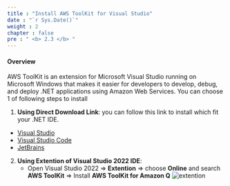```yaml
---
title : "Install AWS ToolKit for Visual Studio"
date : "`r Sys.Date()`"
weight : 2
chapter : false
pre : " <b> 2.3 </b> "
---
```


#### Overview

AWS ToolKit is an extension for Microsoft Visual Studio running on Microsoft Windows that makes it easier for developers to develop, debug, and deploy .NET applications using Amazon Web Services. You can choose 1 of following steps to install

1. **Using Direct Download Link**: you can follow this link to install which fit your .NET IDE.
- [Visual Studio](https://aws.amazon.com/vi/visualstudiocode/)
- [Visual Studio Code](https://aws.amazon.com/vi/visualstudio/)
- [JetBrains](https://docs.aws.amazon.com/toolkit-for-jetbrains/latest/userguide/setup-toolkit.html)
  

2. **Using Extention of Visual Studio 2022 IDE**: 
   - Open Visual Studio 2022 => **Extention** => choose **Online** and search **AWS ToolKit** => Install **AWS ToolKit for Amazon Q**
   ![extention](/images/2-prerequisite/2.4-download-aws-toolkit/toolkid-download.jpg?width=60pc)



